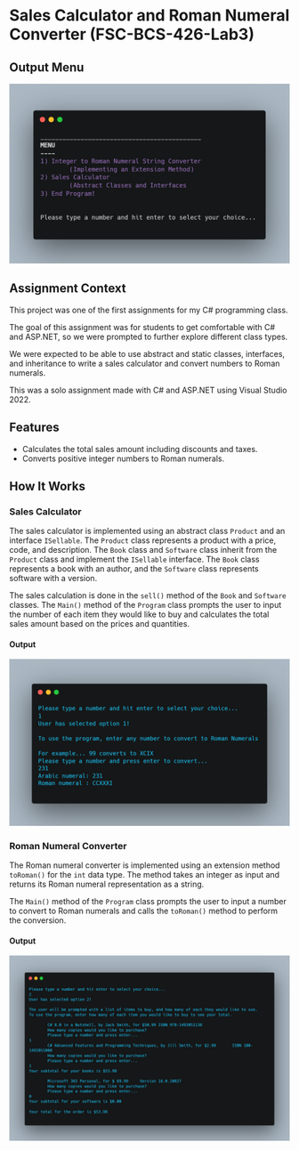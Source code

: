 # Sales Calculator and Roman Numeral Converter (FSC-BCS-426-Lab3)

## Output Menu

![OutputMenu](images/outputMenu.png "OutputMenu")

## Assignment Context

This project was one of the first assignments for my C# programming class.

The goal of this assignment was for students to get comfortable with C# and ASP.NET, so we were prompted to further explore different class types.

We were expected to be able to use abstract and static classes, interfaces, and inheritance to write a sales calculator and convert numbers to Roman numerals.

This was a solo assignment made with C# and ASP.NET using Visual Studio 2022.

## Features

- Calculates the total sales amount including discounts and taxes.
- Converts positive integer numbers to Roman numerals.

## How It Works

### Sales Calculator

The sales calculator is implemented using an abstract class `Product` and an interface `ISellable`. 
The `Product` class represents a product with a price, code, and description. 
The `Book` class and `Software` class inherit from the `Product` class and implement the `ISellable` interface. 
The `Book` class represents a book with an author, and the `Software` class represents software with a version.

The sales calculation is done in the `sell()` method of the `Book` and `Software` classes. 
The `Main()` method of the `Program` class prompts the user to input the number of each item they would like to buy and calculates the total sales amount based on the prices and quantities.

#### Output

![Option1](images/option1.png "Option1")

### Roman Numeral Converter

The Roman numeral converter is implemented using an extension method `toRoman()` for the `int` data type. 
The method takes an integer as input and returns its Roman numeral representation as a string.

The `Main()` method of the `Program` class prompts the user to input a number to convert to Roman numerals and calls the `toRoman()` method to perform the conversion.

#### Output

![Option2](images/option2.png "Option2")
